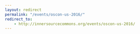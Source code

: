 ```yaml
---
layout: redirect
permalink: "/events/oscon-us-2016/"
redirect_to:
    - http://innersourcecommons.org/events/oscon-us-2016/
---
```

